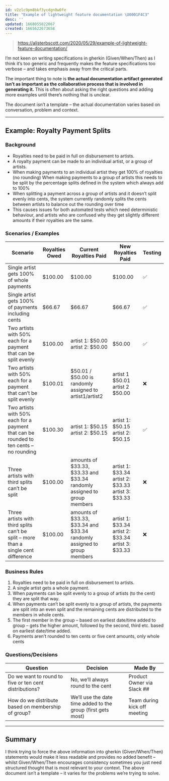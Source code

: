 ```yaml
---
id: v2zlc9pm8bkf3ycdgn0w0fe
title: "Example of lightweight feature documentation \U0001F4C3"
desc: ''
updated: 1668055822067
created: 1665622673658
---
```


> https://alisterbscott.com/2020/05/29/example-of-lightweight-feature-documentation/

I’m not keen on writing specifications in gherkin (Given/When/Then) as I think it’s too generic and frequently makes the feature specifications too verbose – and takes emphasis away from the critical parts.

The important thing to note is **the actual documentation artifact generated isn’t as important as the collaborative process that is involved in generating it.** This is often about asking the right questions and adding more examples until there’s nothing that is unclear.

The document isn’t a template – the actual documentation varies based on conversation, problem and context.

---

## Example: Royalty Payment Splits

### Background

- Royalties need to be paid in full on disbursement to artists.
- A royalty payment can be made to an individual artist, or a group of artists.
- When making payments to an individual artist they get 100% of royalties (no rounding)
  When making payments to a group of artists this needs to be split by the percentage splits defined in the system which always add to 100%
- When splitting a payment across a group of artists and it doesn’t split evenly into cents, the system currently randomly splits the cents between artists to balance out the rounding over time
- This causes issues for both automated tests which need deterministic behaviour, and artists who are confused why they get slightly different amounts if their royalties are the same.

### Scenarios / Examples

| Scenario                                                                               | Royalties Owed | Current Royalties Paid                                                  | New Royalties Paid                                 | Testing |
| -------------------------------------------------------------------------------------- | -------------- | ----------------------------------------------------------------------- | -------------------------------------------------- | ------- |
| Single artist gets 100% of whole payments                                              | $100.00        | $100.00                                                                 | $100.00                                            | ✅      |
| Single artist gets 100% of payments including cents                                    | $66.67         | $66.67                                                                  | $66.67                                             | ✅      |
| Two artists with 50% each for a payment that can be split evenly                       | $100.00        | artist 1: $50.00 artist 2: $50.00                                       | $50.00                                             | ✅      |
| Two artists with 50% each for a payment that can’t be split evenly                     | $100.01        | $50.01 / $50.00 is randomly assigned to artist1/artist2                 | artist 1 $50.01 artist 2 $50.00                    | ❌      |
| Two artists with 50% each for a payment that can be rounded to ten cents – no rounding | $100.30        | artist 1: $50.15 artist 2: $50.15                                       | artist 1: $50.15 artist 2: $50.15                  | ✅      |
| Three artists with third splits can’t be split                                         | $100.00        | amounts of $33.33, $33.33 and $33.34 randomly assigned to group members | artist 1: $33.34 artist 2: $33.33 artist 3: $33.33 | ❌      |
| Three artists with third splits can’t be split – more than a single cent difference    | $100.00        | amounts of $33.33, $33.34 and $33.34 randomly assigned to group members | artist 1: $33.34 artist 2: $33.34 artist 3: $33.33 | ❌      |

### Business Rules

1. Royalties need to be paid in full on disbursement to artists.
2. A single artist gets a whole payment.
3. When payments can be split evenly to a group of artists (to the cent) they are split that way.
4. When payments can’t be split evenly to a group of artists, the payments are split into an even split and the remaining cents are distributed to the members in whole cents.
5. The first member in the group – based on earliest date/time added to group – gets the higher amount, followed by the second, third etc. based on earliest date/time added.
6. Payments aren’t rounded to ten cents or five cent amounts, only whole cents

### Questions/Decisions

| Question                                               | Decision                                                     | Made By                      |
| ------------------------------------------------------ | ------------------------------------------------------------ | ---------------------------- |
| Do we want to round to five or ten cent distributions? | No, we’ll always round to the cent                           | Product Owner via Slack ##   |
| How do we distribute based on membership of group?     | We’ll use the date time added to the group (first gets most) | Team during kick off meeting |

---

## Summary

I think trying to force the above information into gherkin (Given/When/Then) statements would make it less readable and provides no added benefit – whilst Given/When/Then encourages consistency sometimes you just need structured thought that is most relevant to your context. The above document isn’t a template – it varies for the problems we’re trying to solve.
